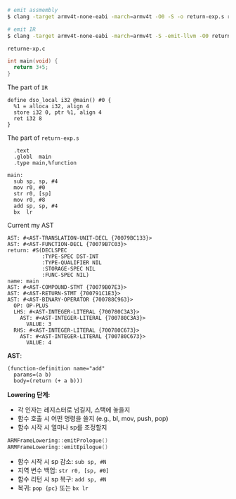 ```bash
# emit assmembly
$ clang -target armv4t-none-eabi -march=armv4t -O0 -S -o return-exp.s return-exp.c

# emit IR
$ clang -target armv4t-none-eabi -march=armv4t -S -emit-llvm -O0 return-exp.c -o return-exp.ll
```

`returne-xp.c`
```c
int main(void) {
  return 3+5;
}
```

The part of `IR`
```
define dso_local i32 @main() #0 {
  %1 = alloca i32, align 4
  store i32 0, ptr %1, align 4
  ret i32 8
}
```

The part of `return-exp.s`
```armasm
  .text
  .globl  main
  .type main,%function

main:
  sub sp, sp, #4
  mov r0, #0
  str r0, [sp]
  mov r0, #8
  add sp, sp, #4
  bx  lr
```

Current my AST
```
AST: #<AST-TRANSLATION-UNIT-DECL {70079BC133}>
AST: #<AST-FUNCTION-DECL {70079B7C03}>
return: #S(DECLSPEC
           :TYPE-SPEC DST-INT
           :TYPE-QUALIFIER NIL
           :STORAGE-SPEC NIL
           :FUNC-SPEC NIL)
name: main
AST: #<AST-COMPOUND-STMT {70079B07E3}>
AST: #<AST-RETURN-STMT {700791C1E3}>
AST: #<AST-BINARY-OPERATOR {700788C963}>
  OP: OP-PLUS
  LHS: #<AST-INTEGER-LITERAL {700780C3A3}>
    AST: #<AST-INTEGER-LITERAL {700780C3A3}>
      VALUE: 3
  RHS: #<AST-INTEGER-LITERAL {700780C673}>
    AST: #<AST-INTEGER-LITERAL {700780C673}>
      VALUE: 4
```

**AST**:
```
(function-definition name="add"
  params=(a b)
  body=(return (+ a b)))
```

**Lowering 단계:**

* 각 인자는 레지스터로 넘길지, 스택에 놓을지
* 함수 호출 시 어떤 명령을 쓸지 (e.g., bl, mov, push, pop)
* 함수 시작 시 얼마나 sp를 조정할지
```cpp
ARMFrameLowering::emitPrologue()
ARMFrameLowering::emitEpilogue()
```


- 함수 시작 시 sp 감소: `sub sp, #N`
- 지역 변수 백업: `str r0, [sp, #0]`
- 함수 리턴 시 sp 복구: `add sp, #N`
- 복귀: `pop {pc}` 또는 `bx lr`